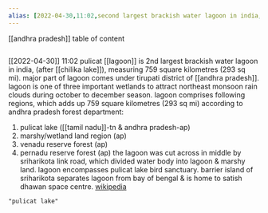 ```yaml
---
alias: [2022-04-30,11:02,second largest brackish water lagoon in india,,,,,,,,,,]
---
```

[[andhra pradesh]]
table of content
```toc
```

[[2022-04-30]] 11:02
pulicat [[lagoon]] is 2nd largest brackish water lagoon in india, (after [[chilika lake]]), measuring 759 square kilometres (293 sq mi). major part of lagoon comes under tirupati district of [[andhra pradesh]]. lagoon is one of three important wetlands to attract northeast monsoon rain clouds during october to december season. lagoon comprises following regions, which adds up 759 square kilometres (293 sq mi) according to andhra pradesh forest department:
1) pulicat lake ([[tamil nadu]]-tn & andhra pradesh-ap)
2) marshy/wetland land region (ap)
3) venadu reserve forest (ap)
4) pernadu reserve forest (ap)
the lagoon was cut across in middle by sriharikota link road, which divided water body into lagoon & marshy land. lagoon encompasses pulicat lake bird sanctuary. barrier island of sriharikota separates lagoon from bay of bengal & is home to satish dhawan space centre.
[wikipedia](https://en.wikipedia.org/wiki/pulicat%20lake)
```query
"pulicat lake"
```